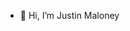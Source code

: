 - 👋 Hi, I’m Justin Maloney

<!---
Justinm98/Justinm98 is a ✨ special ✨ repository because its `README.md` (this file) appears on your GitHub profile.
You can click the Preview link to take a look at your changes.
--->
